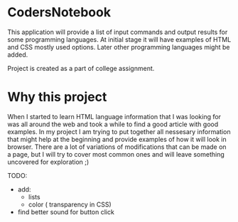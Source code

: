 # CodersNotebook

This application will provide a list of input commands and output results for some programming languages.
At initial stage it will have examples of HTML and CSS mostly used options.
Later other programming languages might be added.

Project is created as a part of college assignment.

# Why this project
When I started to learn HTML language information that I was looking for was all around the web and took a while to find a good article with good examples.
In my project I am trying to put together all nessesary information that might help at the beginning and provide examples of how it will look in browser.
There are a lot of variations of modifications that can be made on a page, but I will try to cover most common ones and will leave something uncovered for exploration ;)

TODO: 
- add: 
     - lists
     - color ( transparency in CSS)
- find better sound for button click